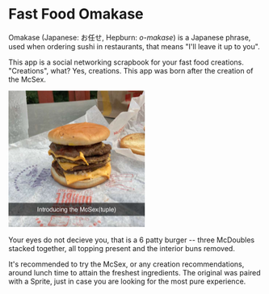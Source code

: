 # Fast Food Omakase

Omakase (Japanese: お任せ, Hepburn: *o-makase*) is a Japanese phrase, used when ordering sushi in restaurants, that means "I'll leave it up to you".

This app is a social networking scrapbook for your fast food creations. "Creations", what? Yes, creations. This app was born after the creation of the McSex.

![The McSex](assets/images/mcsex.png "McSex")

 Your eyes do not decieve you, that is a 6 patty burger -- three McDoubles stacked together, all topping present and the interior buns removed. 
 
 It's recommended to try the McSex, or any creation recommendations, around lunch time to attain the freshest ingredients. The original was paired with a Sprite, just in case you are looking for the most pure experience.